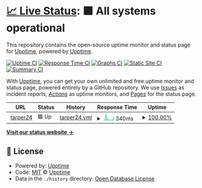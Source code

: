 # [📈 Live Status](https://status.t24.co): <!--live status--> **🟩 All systems operational**

This repository contains the open-source uptime monitor and status page for [Upptime](https://upptime.js.org), powered by [Upptime](https://github.com/upptime/upptime).

[![Uptime CI](https://github.com/tarper24/upptime/workflows/Uptime%20CI/badge.svg)](https://github.com/tarper24/upptime/actions?query=workflow%3A%22Uptime+CI%22)
[![Response Time CI](https://github.com/tarper24/upptime/workflows/Response%20Time%20CI/badge.svg)](https://github.com/tarper24/upptime/actions?query=workflow%3A%22Response+Time+CI%22)
[![Graphs CI](https://github.com/tarper24/upptime/workflows/Graphs%20CI/badge.svg)](https://github.com/tarper24/upptime/actions?query=workflow%3A%22Graphs+CI%22)
[![Static Site CI](https://github.com/tarper24/upptime/workflows/Static%20Site%20CI/badge.svg)](https://github.com/tarper24/upptime/actions?query=workflow%3A%22Static+Site+CI%22)
[![Summary CI](https://github.com/tarper24/upptime/workflows/Summary%20CI/badge.svg)](https://github.com/tarper24/upptime/actions?query=workflow%3A%22Summary+CI%22)

With [Upptime](https://upptime.js.org), you can get your own unlimited and free uptime monitor and status page, powered entirely by a GitHub repository. We use [Issues](https://github.com/upptime/upptime/issues) as incident reports, [Actions](https://github.com/tarper24/upptime/actions) as uptime monitors, and [Pages](https://status.t24.co) for the status page.

<!--start: status pages-->
<!-- This summary is generated by Upptime (https://github.com/upptime/upptime) -->
<!-- Do not edit this manually, your changes will be overwritten -->
<!-- prettier-ignore -->
| URL | Status | History | Response Time | Uptime |
| --- | ------ | ------- | ------------- | ------ |
| <img alt="" src="https://icons.duckduckgo.com/ip3/tarper24.net.ico" height="13"> [tarper24](https://tarper24.net) | 🟩 Up | [tarper24.yml](https://github.com/tarper24/upptime/commits/HEAD/history/tarper24.yml) | <details><summary><img alt="Response time graph" src="./graphs/tarper24/response-time-week.png" height="20"> 340ms</summary><br><a href="https://status.t24.co/history/tarper24"><img alt="Response time 493" src="https://img.shields.io/endpoint?url=https%3A%2F%2Fraw.githubusercontent.com%2Ftarper24%2Fupptime%2FHEAD%2Fapi%2Ftarper24%2Fresponse-time.json"></a><br><a href="https://status.t24.co/history/tarper24"><img alt="24-hour response time 516" src="https://img.shields.io/endpoint?url=https%3A%2F%2Fraw.githubusercontent.com%2Ftarper24%2Fupptime%2FHEAD%2Fapi%2Ftarper24%2Fresponse-time-day.json"></a><br><a href="https://status.t24.co/history/tarper24"><img alt="7-day response time 340" src="https://img.shields.io/endpoint?url=https%3A%2F%2Fraw.githubusercontent.com%2Ftarper24%2Fupptime%2FHEAD%2Fapi%2Ftarper24%2Fresponse-time-week.json"></a><br><a href="https://status.t24.co/history/tarper24"><img alt="30-day response time 482" src="https://img.shields.io/endpoint?url=https%3A%2F%2Fraw.githubusercontent.com%2Ftarper24%2Fupptime%2FHEAD%2Fapi%2Ftarper24%2Fresponse-time-month.json"></a><br><a href="https://status.t24.co/history/tarper24"><img alt="1-year response time 497" src="https://img.shields.io/endpoint?url=https%3A%2F%2Fraw.githubusercontent.com%2Ftarper24%2Fupptime%2FHEAD%2Fapi%2Ftarper24%2Fresponse-time-year.json"></a></details> | <details><summary><a href="https://status.t24.co/history/tarper24">100.00%</a></summary><a href="https://status.t24.co/history/tarper24"><img alt="All-time uptime 99.97%" src="https://img.shields.io/endpoint?url=https%3A%2F%2Fraw.githubusercontent.com%2Ftarper24%2Fupptime%2FHEAD%2Fapi%2Ftarper24%2Fuptime.json"></a><br><a href="https://status.t24.co/history/tarper24"><img alt="24-hour uptime 100.00%" src="https://img.shields.io/endpoint?url=https%3A%2F%2Fraw.githubusercontent.com%2Ftarper24%2Fupptime%2FHEAD%2Fapi%2Ftarper24%2Fuptime-day.json"></a><br><a href="https://status.t24.co/history/tarper24"><img alt="7-day uptime 100.00%" src="https://img.shields.io/endpoint?url=https%3A%2F%2Fraw.githubusercontent.com%2Ftarper24%2Fupptime%2FHEAD%2Fapi%2Ftarper24%2Fuptime-week.json"></a><br><a href="https://status.t24.co/history/tarper24"><img alt="30-day uptime 100.00%" src="https://img.shields.io/endpoint?url=https%3A%2F%2Fraw.githubusercontent.com%2Ftarper24%2Fupptime%2FHEAD%2Fapi%2Ftarper24%2Fuptime-month.json"></a><br><a href="https://status.t24.co/history/tarper24"><img alt="1-year uptime 100.00%" src="https://img.shields.io/endpoint?url=https%3A%2F%2Fraw.githubusercontent.com%2Ftarper24%2Fupptime%2FHEAD%2Fapi%2Ftarper24%2Fuptime-year.json"></a></details>

<!--end: status pages-->

[**Visit our status website →**](https://status.t24.co)

## 📄 License

- Powered by: [Upptime](https://github.com/upptime/upptime)
- Code: [MIT](./LICENSE) © [Upptime](https://upptime.js.org)
- Data in the `./history` directory: [Open Database License](https://opendatacommons.org/licenses/odbl/1-0/)
